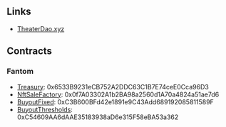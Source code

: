 ## Links
- [TheaterDao.xyz](https://theaterdao.xyz)

## Contracts

### Fantom
- [Treasury](https://ftmscan.com/address/0x6533B9231eCB752A2DDC63C1B7E74ceE0Cca96D3): 0x6533B9231eCB752A2DDC63C1B7E74ceE0Cca96D3
- [NftSaleFactory](https://ftmscan.com/address/0x0f7A03302A1b2BA98a2560d1A70a4824a51ae7d6#code): 0x0f7A03302A1b2BA98a2560d1A70a4824a51ae7d6
- [BuyoutFixed](https://ftmscan.com/address/0xC3B600BFd42e1891e9C43Add689192085811589F#code): 0xC3B600BFd42e1891e9C43Add689192085811589F 
- [BuyoutThresholds](https://ftmscan.com/address/0xC54609AA6dAAE35183938aD6e315F58eBA53a362#code): 0xC54609AA6dAAE35183938aD6e315F58eBA53a362 
